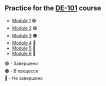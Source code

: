 ## Practice for the [DE-101](https://github.com/Data-Learn/data-engineering) course
- [Module 1](https://github.com/RaM0x1010/DE-101/tree/master/Module1) :green_circle:
- [Module 2](https://github.com/RaM0x1010/DE-101/tree/master/Module2) :green_circle:
- [Module 3](https://#) :orange_circle:
- [Module 4](https://#) :red_circle:
- [Module 5](https://#) :red_circle:
- [Module 6](https://#) :red_circle:

:green_circle: - Завершено  
:orange_circle: - В процессе  
:red_circle: - Не завершено  
<!--- [Module 3](https://#) :red_circle:
<!--- ### Module 3
### Module 4
### Module 5
### Module 6
## Модуль 7 -->
<!--- ## Модуль 7 -->
<!--- ## Модуль 7 -->
<!--- ## Модуль 7 -->
<!--- ## Модуль 7 -->
<!--- ## Модуль 7 -->
